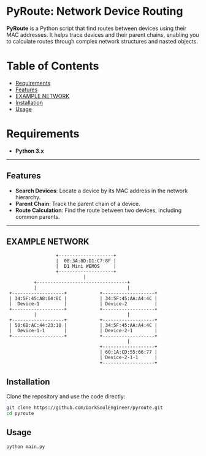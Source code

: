 # PyRoute: Network Device Routing

**PyRoute** is a Python script that find routes between devices using their MAC addresses. It helps trace devices and their parent chains, enabling you to calculate routes through complex network structures and nasted objects.

# Table of Contents
  - [Requirements](#requirements)
  - [Features](#features)
  - [EXAMPLE NETWORK](#example-network)
  - [Installation](#installation)
  - [Usage](#usage)
  
# Requirements
- **Python 3.x**
---

## Features

- **Search Devices**: Locate a device by its MAC address in the network hierarchy.
- **Parent Chain**: Track the parent chain of a device.
- **Route Calculation**: Find the route between two devices, including common parents.

---


## EXAMPLE NETWORK

                      +--------------------+
                      |  08:3A:8D:D1:C7:8F |
                      |  D1 Mini WEMOS     |
                      +--------------------+
                                |
              +---------------------------------+
              |                                 |
     +-------------------+            +-------------------+
     | 34:5F:45:A8:64:8C |            | 34:5F:45:AA:A4:4C |
     |  Device-1         |            | Device-2          |
     +-------------------+            +-------------------+
              |                                 |
     +-------------------+            +-------------------+
     | 50:6B:AC:44:23:10 |            | 34:5F:45:AA:A4:4C |
     |  Device-1-1       |            | Device-2-1        |
     +-------------------+            +-------------------+
                                                |
                                      +-------------------+
                                      | 60:1A:CD:55:66:77 |
                                      | Device-2-1-1      |
                                      +-------------------+

## Installation

Clone the repository and use the code directly:

```bash
git clone https://github.com/DarkSoulEngineer/pyroute.git
cd pyroute
```

## Usage

```
python main.py
```
